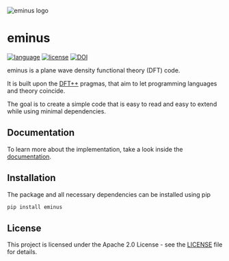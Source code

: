 ![eminus logo](https://gitlab.com/nextdft/eminus/-/raw/master/docs/logo/eminus_logo.png)

# eminus
[![language](https://img.shields.io/badge/language-Python3-green)](https://www.python.org)
[![license](https://img.shields.io/badge/license-APACHE2-lightgrey)](https://gitlab.com/nextdft/eminus/-/blob/master/LICENSE)
[![DOI](https://zenodo.org/badge/431079841.svg)](https://zenodo.org/badge/latestdoi/431079841)

eminus is a plane wave density functional theory (DFT) code.

It is built upon the [DFT++](https://arxiv.org/abs/cond-mat/9909130) pragmas, that aim to let programming languages and theory coincide.

The goal is to create a simple code that is easy to read and easy to extend while using minimal dependencies.

## Documentation

To learn more about the implementation, take a look inside the [documentation](https://nextdft.gitlab.io/eminus).

## Installation

The package and all necessary dependencies can be installed using pip

```bash
pip install eminus
```

## License

This project is licensed under the Apache 2.0 License - see the [LICENSE](https://gitlab.com/nextdft/eminus/-/blob/master/LICENSE) file for details.
